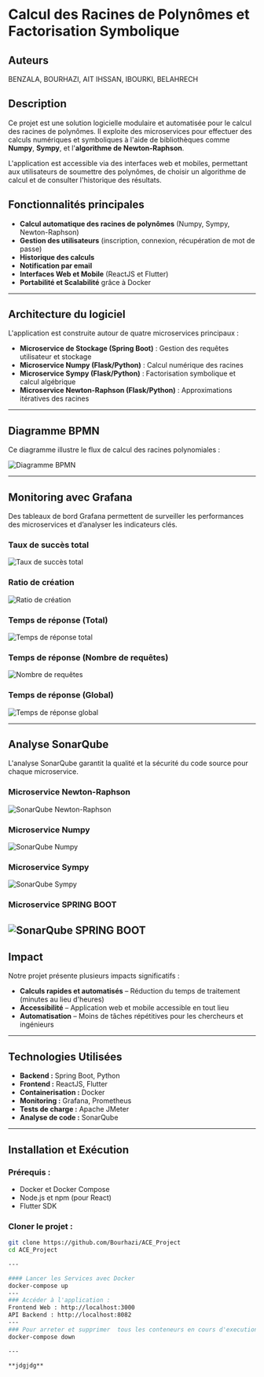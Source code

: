 # Calcul des Racines de Polynômes et Factorisation Symbolique  

## Auteurs  
BENZALA, BOURHAZI, AIT IHSSAN, IBOURKI, BELAHRECH  

## Description  
Ce projet est une solution logicielle modulaire et automatisée pour le calcul des racines de polynômes. Il exploite des microservices pour effectuer des calculs numériques et symboliques à l'aide de bibliothèques comme **Numpy**, **Sympy**, et l'**algorithme de Newton-Raphson**.  

L'application est accessible via des interfaces web et mobiles, permettant aux utilisateurs de soumettre des polynômes, de choisir un algorithme de calcul et de consulter l'historique des résultats.  

## Fonctionnalités principales  
- **Calcul automatique des racines de polynômes** (Numpy, Sympy, Newton-Raphson)  
- **Gestion des utilisateurs** (inscription, connexion, récupération de mot de passe)  
- **Historique des calculs**  
- **Notification par email**  
- **Interfaces Web et Mobile** (ReactJS et Flutter)  
- **Portabilité et Scalabilité** grâce à Docker  

---

## Architecture du logiciel  
L'application est construite autour de quatre microservices principaux :  
- **Microservice de Stockage (Spring Boot)** : Gestion des requêtes utilisateur et stockage  
- **Microservice Numpy (Flask/Python)** : Calcul numérique des racines  
- **Microservice Sympy (Flask/Python)** : Factorisation symbolique et calcul algébrique  
- **Microservice Newton-Raphson (Flask/Python)** : Approximations itératives des racines  

---

## Diagramme BPMN  
Ce diagramme illustre le flux de calcul des racines polynomiales :  

![Diagramme BPMN](./images/BPMN2.jpg)  

---

## Monitoring avec Grafana  
Des tableaux de bord Grafana permettent de surveiller les performances des microservices et d’analyser les indicateurs clés.  

### Taux de succès total  
![Taux de succès total](./images/ratio_success_total.jpg)  

### Ratio de création  
![Ratio de création](./images/ratio_created.jpg)  

### Temps de réponse (Total)  
![Temps de réponse total](./images/reponse_time_sum.jpg)  

### Temps de réponse (Nombre de requêtes)  
![Nombre de requêtes](./images/response_time_count.jpg)  

### Temps de réponse (Global)  
![Temps de réponse global](./images/response_time.jpg)  

---

## Analyse SonarQube  
L'analyse SonarQube garantit la qualité et la sécurité du code source pour chaque microservice.  

### Microservice Newton-Raphson  
![SonarQube Newton-Raphson](./images/microservnewton.jpg)  

### Microservice Numpy  
![SonarQube Numpy](./images/microservnumpy.jpg)  

### Microservice Sympy  
![SonarQube Sympy](./images/microservsympy.jpg)  

### Microservice SPRING BOOT  
![SonarQube SPRING BOOT](./images/microservStockage.jpg)  
---

## Impact  
Notre projet présente plusieurs impacts significatifs :  
- **Calculs rapides et automatisés** – Réduction du temps de traitement (minutes au lieu d'heures)  
- **Accessibilité** – Application web et mobile accessible en tout lieu  
- **Automatisation** – Moins de tâches répétitives pour les chercheurs et ingénieurs  

---

## Technologies Utilisées  
- **Backend :** Spring Boot, Python
- **Frontend :** ReactJS, Flutter  
- **Containerisation :** Docker  
- **Monitoring :** Grafana, Prometheus  
- **Tests de charge :** Apache JMeter  
- **Analyse de code :** SonarQube  

---

## Installation et Exécution  
### Prérequis :  
- Docker et Docker Compose  
- Node.js et npm (pour React)  
- Flutter SDK  

### Cloner le projet :  
```bash
git clone https://github.com/Bourhazi/ACE_Project
cd ACE_Project

---

#### Lancer les Services avec Docker
docker-compose up
---
### Accéder à l'application :
Frontend Web : http://localhost:3000
API Backend : http://localhost:8082
---
### Pour arreter et supprimer  tous les conteneurs en cours d'execution :
docker-compose down

---

**jdgjdg**
